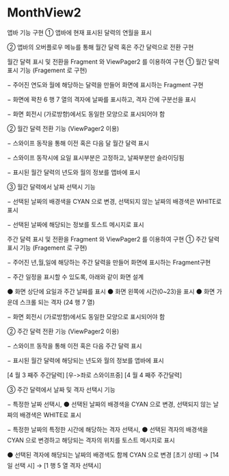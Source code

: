 # MonthView2
 
 
앱바 기능 구현
① 앱바에 현재 표시된 달력의 연월을 표시

② 앱바의 오버플로우 메뉴를 통해 월간 달력 혹은 주간 달력으로 전환 구현

월간 달력 표시 및 전환을 Fragment 와 ViewPager2 를 이용하여 구현
① 월간 달력 표시 기능 (Fragement 로 구현)

− 주어진 연도와 월에 해당하는 달력을 만들어 화면에 표시하는 Fragment 구현

− 화면에 꽉찬 6 행 7 열의 격자에 날짜를 표시하고, 격자 간에 구분선을 표시

− 화면 회전시 (가로방향)에서도 동일한 모양으로 표시되어야 함

② 월간 달력 전환 기능 (ViewPager2 이용)

− 스와이프 동작을 통해 이전 혹은 다음 달 월간 달력 표시

− 스와이프 동작시에 요일 표시부분은 고정하고, 날짜부분만 슬라이딩됨

− 표시된 월간 달력의 년도와 월의 정보를 앱바에 표시

③ 월간 달력에서 날짜 선택시 기능

− 선택된 날짜의 배경색을 CYAN 으로 변경, 선택되지 않는 날짜의 배경색은 WHITE로 표시

− 선택된 날짜에 해당되는 정보를 토스트 메시지로 표시

주간 달력 표시 및 전환을 Fragment 와 ViewPager2 를 이용하여 구현
① 주간 달력 표시 기능 (Fragement 로 구현)

− 주어진 년,월,일에 해당하는 주간 달력을 만들어 화면에 표시하는 Fragment구현

− 주간 일정을 표시할 수 있도록, 아래와 같이 화면 설계

⚫ 화면 상단에 요일과 주간 날짜를 표시 ⚫ 화면 왼쪽에 시간(0~23)을 표시 ⚫ 화면 가운데 스크롤 되는 격자 (24 행 7 열)

− 화면 회전시 (가로방향)에서도 동일한 모양으로 표시되어야 함

② 주간 달력 전환 기능 (ViewPager2 이용)

− 스와이프 동작을 통해 이전 혹은 다음 주간 달력 표시

− 표시된 월간 달력에 해당되는 년도와 월의 정보를 앱바에 표시

[4 월 3 째주 주간달력] [우->좌로 스와이프중] [4 월 4 째주 주간달력]

③ 주간 달력에서 날짜 및 격자 선택시 기능

− 특정한 날짜 선택시, ⚫ 선택된 날짜의 배경색을 CYAN 으로 변경, 선택되지 않는 날짜의 배경색은 WHITE로 표시

− 특정한 날짜의 특정한 시간에 해당하는 격자 선택시, ⚫ 선택된 격자의 배경색을 CYAN 으로 변경하고 해당되는 격자의 위치를 토스트 메시지로 표시

⚫ 선택된 격자에 해당되는 날짜의 배경색도 함께 CYAN 으로 변경 [초기 상태] → [14 일 선택 시] → [1 행 5 열 격자 선택시]
